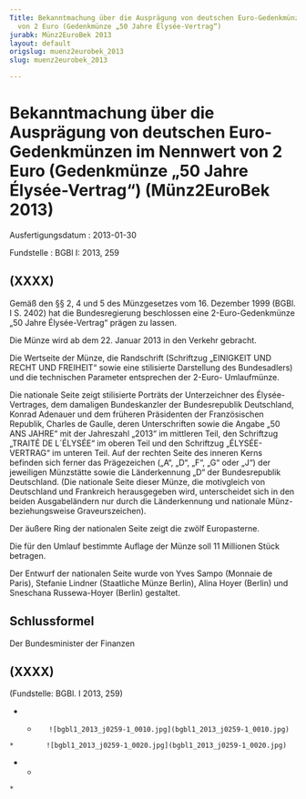 ```yaml
---
Title: Bekanntmachung über die Ausprägung von deutschen Euro-Gedenkmünzen im Nennwert
  von 2 Euro (Gedenkmünze „50 Jahre Élysée-Vertrag“)
jurabk: Münz2EuroBek 2013
layout: default
origslug: muenz2eurobek_2013
slug: muenz2eurobek_2013

---
```


# Bekanntmachung über die Ausprägung von deutschen Euro-Gedenkmünzen im Nennwert von 2 Euro (Gedenkmünze „50 Jahre Élysée-Vertrag“) (Münz2EuroBek 2013)

Ausfertigungsdatum
:   2013-01-30

Fundstelle
:   BGBl I: 2013, 259


## (XXXX)

Gemäß den §§ 2, 4 und 5 des Münzgesetzes vom 16. Dezember 1999 (BGBl.
I S. 2402) hat die Bundesregierung beschlossen eine 2-Euro-Gedenkmünze
„50 Jahre Élysée-Vertrag“ prägen zu lassen.

Die Münze wird ab dem 22. Januar 2013 in den Verkehr gebracht.

Die Wertseite der Münze, die Randschrift (Schriftzug „EINIGKEIT UND
RECHT UND FREIHEIT“ sowie eine stilisierte Darstellung des
Bundesadlers) und die technischen Parameter entsprechen der 2-Euro-
Umlaufmünze.

Die nationale Seite zeigt stilisierte Porträts der Unterzeichner des
Élysée-Vertrages, dem damaligen Bundeskanzler der Bundesrepublik
Deutschland, Konrad Adenauer und dem früheren Präsidenten der
Französischen Republik, Charles de Gaulle, deren Unterschriften sowie
die Angabe „50 ANS JAHRE“ mit der Jahreszahl „2013“ im mittleren Teil,
den Schriftzug „TRAITÉ DE L´ÉLYSÉE“ im oberen Teil und den Schriftzug
„ÉLYSÉE-VERTRAG“ im unteren Teil. Auf der rechten Seite des inneren
Kerns befinden sich ferner das Prägezeichen („A“, „D“, „F“, „G“ oder
„J“) der jeweiligen Münzstätte sowie die Länderkennung „D“ der
Bundesrepublik Deutschland. (Die nationale Seite dieser Münze, die
motivgleich von Deutschland und Frankreich herausgegeben wird,
unterscheidet sich in den beiden Ausgabeländern nur durch die
Länderkennung und nationale Münz- beziehungsweise Graveurszeichen).

Der äußere Ring der nationalen Seite zeigt die zwölf Europasterne.

Die für den Umlauf bestimmte Auflage der Münze soll 11 Millionen Stück
betragen.

Der Entwurf der nationalen Seite wurde von Yves Sampo (Monnaie de
Paris), Stefanie Lindner (Staatliche Münze Berlin), Alina Hoyer
(Berlin) und Sneschana Russewa-Hoyer (Berlin) gestaltet.


## Schlussformel

Der Bundesminister der Finanzen


## (XXXX)

(Fundstelle: BGBl. I 2013, 259)


*    *        ![bgbl1_2013_j0259-1_0010.jpg](bgbl1_2013_j0259-1_0010.jpg)
    *        ![bgbl1_2013_j0259-1_0020.jpg](bgbl1_2013_j0259-1_0020.jpg)

*    *
    *


